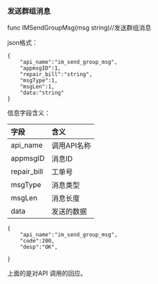 ### 发送群组消息

func IMSendGroupMsg\(msg string\)//发送群组消息

json格式：

```
{
    "api_name":"im_send_group_msg",
    "appmsgID":1,
    "repair_bill":"string",
    "msgType":1,
    "msgLen":1,
    "data:"string"
}
```

信息字段含义：

| 字段 | 含义 |
| :--- | :--- |
| api\_name | 调用API名称 |
| appmsgID | 消息ID |
| repair\_bill | 工单号 |
| msgType | 消息类型 |
| msgLen | 消息长度 |
| data | 发送的数据 |

```
{
    "api_name":"im_send_group_msg",
    "code":200,
    "desp":"OK",

}
```

上面的是对API 调用的回应。

